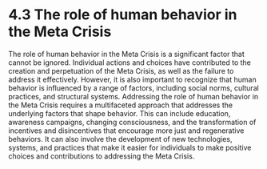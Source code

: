 # 4.3 The role of human behavior in the Meta Crisis

The role of human behavior in the Meta Crisis is a significant factor that cannot be ignored. Individual actions and choices have contributed to the creation and perpetuation of the Meta Crisis, as well as the failure to address it effectively. However, it is also important to recognize that human behavior is influenced by a range of factors, including social norms, cultural practices, and structural systems. Addressing the role of human behavior in the Meta Crisis requires a multifaceted approach that addresses the underlying factors that shape behavior. This can include education, awareness campaigns, changing consciousness, and the transformation of incentives and disincentives that encourage more just and regenerative behaviors. It can also involve the development of new technologies, systems, and practices that make it easier for individuals to make positive choices and contributions to addressing the Meta Crisis. 